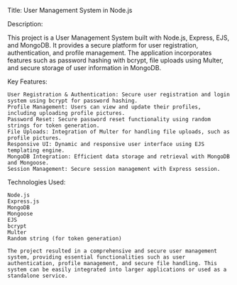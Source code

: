 Title: User Management System in Node.js

Description:

This project is a User Management System built with Node.js, Express, EJS, and MongoDB. It provides a secure platform for user registration, authentication, and profile management. The application incorporates features such as password hashing with bcrypt, file uploads using Multer, and secure storage of user information in MongoDB.

Key Features:

    User Registration & Authentication: Secure user registration and login system using bcrypt for password hashing.
    Profile Management: Users can view and update their profiles, including uploading profile pictures.
    Password Reset: Secure password reset functionality using random strings for token generation.
    File Uploads: Integration of Multer for handling file uploads, such as profile pictures.
    Responsive UI: Dynamic and responsive user interface using EJS templating engine.
    MongoDB Integration: Efficient data storage and retrieval with MongoDB and Mongoose.
    Session Management: Secure session management with Express session.

Technologies Used:

    Node.js
    Express.js
    MongoDB
    Mongoose
    EJS
    bcrypt
    Multer
    Random string (for token generation)

    The project resulted in a comprehensive and secure user management system, providing essential functionalities such as user authentication, profile management, and secure file handling. This system can be easily integrated into larger applications or used as a standalone service.
